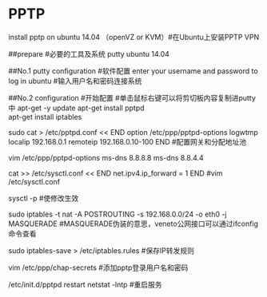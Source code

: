 # PPTP

install pptp on ubuntu 14.04 （openVZ or KVM）#在Ubuntu上安装PPTP VPN

##prepare #必要的工具及系统
putty 
ubuntu 14.04

##No.1 
putty configuration #软件配置
	enter  your username and password to log in ubuntu #输入用户名和密码连接系统

##No.2
configuration #开始配置
 #单击鼠标右键可以将剪切板内容复制进putty中
apt-get -y update
apt-get install pptpd   
apt-get install iptables

sudo cat > /etc/pptpd.conf << END
option /etc/ppp/pptpd-options
logwtmp
localip 192.168.0.1
remoteip 192.168.0.10-100
END	#配置网关和分配地址池

vim /etc/ppp/pptpd-options
	ms-dns 8.8.8.8
	ms-dns 8.8.4.4

cat >> /etc/sysctl.conf << END
net.ipv4.ip_forward = 1
END 	#vim /etc/sysctl.conf

sysctl -p #使修改生效

sudo iptables -t nat -A POSTROUTING -s 192.168.0.0/24 -o eth0 -j MASQUERADE
 #MASQUERADE伪装的意思，veneto公网接口可以通过ifconfig命令查看

sudo iptables-save > /etc/iptables.rules
 #保存IP转发规则

vim /etc/ppp/chap-secrets
 #添加pptp登录用户名和密码

/etc/init.d/pptpd restart
netstat -lntp
 #重启服务

